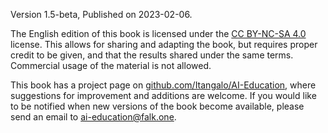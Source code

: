 Version 1.5-beta, Published on 2023-02-06.

The English edition of this book is licensed under the [CC BY-NC-SA 4.0][1] license. This allows for sharing and adapting the book, but requires proper credit to be given, and that the results shared under the same terms. Commercial usage of the material is not allowed.

This book has a project page on [github.com/Itangalo/AI-Education][2], where suggestions for improvement and additions are welcome. If you would like to be notified when new versions of the book become available, please send an email to [ai-education@falk.one][3].

[1]:	https://creativecommons.org/licenses/by-nc-sa/4.0/
[2]:	https://github.com/Itangalo/AI-Education/
[3]:	mailto:ai-education@falk.one
